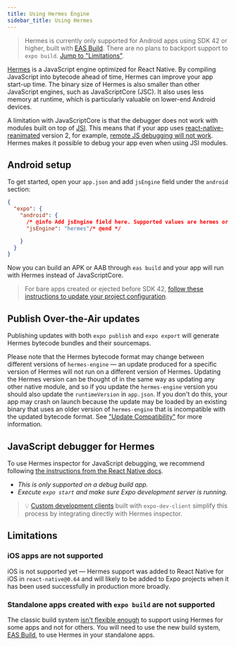 ```yaml
---
title: Using Hermes Engine
sidebar_title: Using Hermes
---
```


> Hermes is currently only supported for Android apps using SDK 42 or higher, built with [EAS Build](https://docs.expo.io/build/introduction/). There are no plans to backport support to `expo build`. [Jump to "Limitations"](#limitations).

[Hermes](https://hermesengine.dev/) is a JavaScript engine optimized for React Native. By compiling JavaScript into bytecode ahead of time, Hermes can improve your app start-up time. The binary size of Hermes is also smaller than other JavaScript engines, such as JavaScriptCore (JSC). It also uses less memory at runtime, which is particularly valuable on lower-end Android devices.

A limitation with JavaScriptCore is that the debugger does not work with modules built on top of [JSI](https://github.com/react-native-community/discussions-and-proposals/issues/91). This means that if your app uses [react-native-reanimated](https://github.com/software-mansion/react-native-reanimated) version 2, for example, [remote JS debugging will not work](https://docs.swmansion.com/react-native-reanimated/docs/#known-problems-and-limitations). Hermes makes it possible to debug your app even when using JSI modules.

## Android setup

To get started, open your `app.json` and add `jsEngine` field under the `android` section:

<!-- prettier-ignore -->
```json
{
  "expo": {
    "android": {
      /* @info Add jsEngine field here. Supported values are hermes or jsc  */
      "jsEngine": "hermes"/* @end */

    }
  }
}
```

Now you can build an APK or AAB through `eas build` and your app will run with Hermes instead of JavaScriptCore.

> For bare apps created or ejected before SDK 42, [follow these instructions to update your project configuration](https://expo.fyi/hermes-android-config).

## Publish Over-the-Air updates

Publishing updates with both `expo publish` and `expo export` will generate Hermes bytecode bundles and their sourcemaps.

Please note that the Hermes bytecode format may change between different versions of `hermes-engine` — an update produced for a specific version of Hermes will not run on a different version of Hermes. Updating the Hermes version can be thought of in the same way as updating any other native module, and so if you update the `hermes-engine` version you should also update the `runtimeVersion` in `app.json`. If you don't do this, your app may crash on launch because the update may be loaded by an existing binary that uses an older version of `hermes-engine` that is incompatible with the updated bytecode format. See ["Update Compatibility"](https://docs.expo.io/bare/updating-your-app/#update-compatibility) for more information.

## JavaScript debugger for Hermes

To use Hermes inspector for JavaScript debugging, we recommend following [the instructions from the React Native docs](https://reactnative.dev/docs/hermes#debugging-js-on-hermes-using-google-chromes-devtools).

- _This is only supported on a debug build app._
- _Execute `expo start` and make sure Expo development server is running._

> 💡 [Custom development clients](/clients/introduction.md) built with `expo-dev-client` simplify this process by integrating directly with Hermes inspector.

## Limitations

### iOS apps are not supported

iOS is not supported yet — Hermes support was added to React Native for iOS in `react-native@0.64` and will likely to be added to Expo projects when it has been used successfully in production more broadly.

### Standalone apps created with `expo build` are not supported

The classic build system [isn't flexible enough](https://blog.expo.io/expo-managed-workflow-in-2021-5b887bbf7dbb) to support using Hermes for some apps and not for others. You will need to use the new build system, [EAS Build](https://docs.expo.io/build/introduction/), to use Hermes in your standalone apps.
